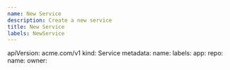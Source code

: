 ```yaml
---
name: New Service
description: Create a new service
title: New Service
labels: NewService
---
```


apiVersion: acme.com/v1
kind: Service
metadata:
    name: <service name>
labels:
    app: <app name>
repo:
    name: <repository name>
    owner: <owner>